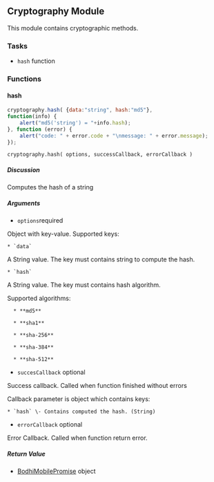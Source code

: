 ## Cryptography Module

This module contains cryptographic methods.

### Tasks

  * `hash` function

### Functions

#### hash

```javascript
cryptography.hash( {data:"string", hash:"md5"},  
function(info) {  
    alert("md5('string') = "+info.hash);  
}, function (error) {  
    alert("code: " + error.code + "\nmessage: " + error.message);  
});
```

`cryptography.hash( options, successCallback, errorCallback )`

##### Discussion

Computes the hash of a string

##### Arguments

  * `options`required

Object with key-value. Supported keys:

    * `data`

A String value. The key must contains string to compute the hash.

    * `hash`

A String value. The key must contains hash algorithm.

Supported algorithms:

      * **md5**

      * **sha1**
      
      * **sha-256**
      
      * **sha-384**
      
      * **sha-512**

  * `succesCallback` optional

Success callback. Called when function finished without errors

Callback parameter is object which contains keys:

    * `hash` \- Contains computed the hash. (String)

  * `errorCallback` optional

Error Callback. Called when function return error.

##### Return Value

  * [BodhiMobilePromise](#kernel-promise) object